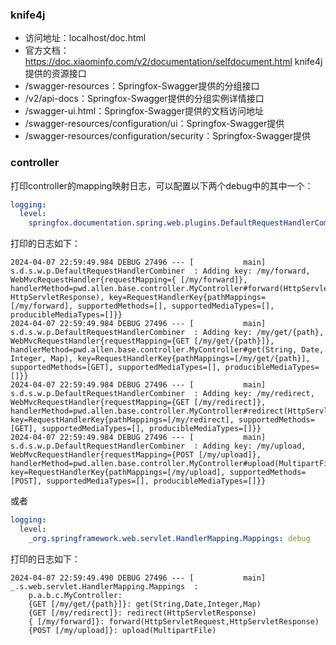 ### knife4j 
- 访问地址：localhost/doc.html
- 官方文档：https://doc.xiaominfo.com/v2/documentation/selfdocument.html
knife4j提供的资源接口
- /swagger-resources：Springfox-Swagger提供的分组接口
- /v2/api-docs：Springfox-Swagger提供的分组实例详情接口
- /swagger-ui.html：Springfox-Swagger提供的文档访问地址
- /swagger-resources/configuration/ui：Springfox-Swagger提供
- /swagger-resources/configuration/security：Springfox-Swagger提供


### controller
打印controller的mapping映射日志，可以配置以下两个debug中的其中一个：
```yaml
logging:
  level:
    springfox.documentation.spring.web.plugins.DefaultRequestHandlerCombiner: debug
```
打印的日志如下：
```text
2024-04-07 22:59:49.984 DEBUG 27496 --- [           main] s.d.s.w.p.DefaultRequestHandlerCombiner  : Adding key: /my/forward, WebMvcRequestHandler{requestMapping={ [/my/forward]}, handlerMethod=pwd.allen.base.controller.MyController#forward(HttpServletRequest, HttpServletResponse), key=RequestHandlerKey{pathMappings=[/my/forward], supportedMethods=[], supportedMediaTypes=[], producibleMediaTypes=[]}}
2024-04-07 22:59:49.984 DEBUG 27496 --- [           main] s.d.s.w.p.DefaultRequestHandlerCombiner  : Adding key: /my/get/{path}, WebMvcRequestHandler{requestMapping={GET [/my/get/{path}]}, handlerMethod=pwd.allen.base.controller.MyController#get(String, Date, Integer, Map), key=RequestHandlerKey{pathMappings=[/my/get/{path}], supportedMethods=[GET], supportedMediaTypes=[], producibleMediaTypes=[]}}
2024-04-07 22:59:49.984 DEBUG 27496 --- [           main] s.d.s.w.p.DefaultRequestHandlerCombiner  : Adding key: /my/redirect, WebMvcRequestHandler{requestMapping={GET [/my/redirect]}, handlerMethod=pwd.allen.base.controller.MyController#redirect(HttpServletResponse), key=RequestHandlerKey{pathMappings=[/my/redirect], supportedMethods=[GET], supportedMediaTypes=[], producibleMediaTypes=[]}}
2024-04-07 22:59:49.984 DEBUG 27496 --- [           main] s.d.s.w.p.DefaultRequestHandlerCombiner  : Adding key: /my/upload, WebMvcRequestHandler{requestMapping={POST [/my/upload]}, handlerMethod=pwd.allen.base.controller.MyController#upload(MultipartFile), key=RequestHandlerKey{pathMappings=[/my/upload], supportedMethods=[POST], supportedMediaTypes=[], producibleMediaTypes=[]}}
```
或者
```yaml
logging:
  level:
    _org.springframework.web.servlet.HandlerMapping.Mappings: debug
```
打印的日志如下：
```text
2024-04-07 22:59:49.490 DEBUG 27496 --- [           main] _.s.web.servlet.HandlerMapping.Mappings  : 
	p.a.b.c.MyController:
	{GET [/my/get/{path}]}: get(String,Date,Integer,Map)
	{GET [/my/redirect]}: redirect(HttpServletResponse)
	{ [/my/forward]}: forward(HttpServletRequest,HttpServletResponse)
	{POST [/my/upload]}: upload(MultipartFile)
```